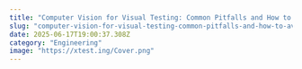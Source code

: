 ```yaml
---
title: "Computer Vision for Visual Testing: Common Pitfalls and How to Avoid Them"
slug: "computer-vision-for-visual-testing-common-pitfalls-and-how-to-avoid-them"
date: 2025-06-17T19:00:37.308Z
category: "Engineering"
image: "https://xtest.ing/Cover.png"
---
```


